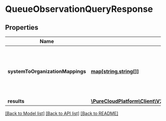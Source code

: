 # QueueObservationQueryResponse

## Properties
Name | Type | Description | Notes
------------ | ------------- | ------------- | -------------
**systemToOrganizationMappings** | [**map[string,string[]]**](array.md) | A mapping from system presence to a list of organization presence ids | [optional] 
**results** | [**\PureCloudPlatform\Client\V2\Model\QueueObservationDataContainer[]**](QueueObservationDataContainer.md) |  | [optional] 

[[Back to Model list]](../README.md#documentation-for-models) [[Back to API list]](../README.md#documentation-for-api-endpoints) [[Back to README]](../README.md)


